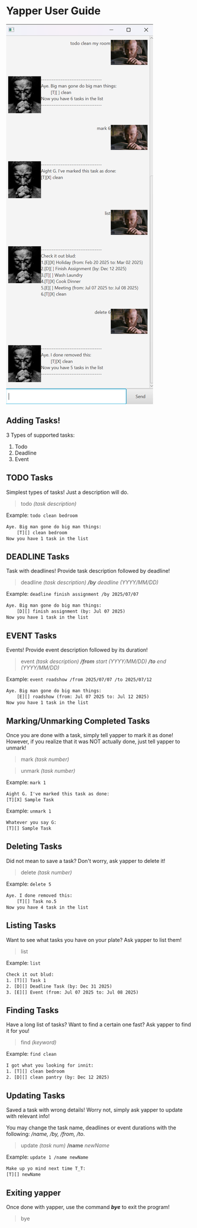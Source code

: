 # Yapper User Guide

![Yapper sample](./GUI%20sample.png)

## Adding Tasks!

3 Types of supported tasks:
1. Todo
2. Deadline
3. Event

## TODO Tasks
Simplest types of tasks! Just a description will do.

> todo *(task description)*

Example: `todo clean bedroom`

```
Aye. Big man gone do big man things:
    [T][] clean bedroom
Now you have 1 task in the list
```

## DEADLINE Tasks
Task with deadlines! Provide task description followed by deadline!

> deadline *(task description)* ***/by*** *deadline (YYYY/MM/DD)*

Example: `deadline finish assignment /by 2025/07/07`

```
Aye. Big man gone do big man things:
    [D][] finish assignment (by: Jul 07 2025)
Now you have 1 task in the list
```
## EVENT Tasks
Events! Provide event description followed by its duration!

> event *(task description)* ***/from*** *start (YYYY/MM/DD)* ***/to*** *end (YYYY/MM/DD)*

Example: `event roadshow /from 2025/07/07 /to 2025/07/12`

```
Aye. Big man gone do big man things:
    [E][] roadshow (from: Jul 07 2025 to: Jul 12 2025)
Now you have 1 task in the list
```
## Marking/Unmarking Completed Tasks
Once you are done with a task, simply tell yapper to mark it as done!
However, if you realize that it was NOT actually done, just tell yapper to unmark!

> mark *(task number)*

> unmark *(task number)*

Example: `mark 1`

```
Aight G. I've marked this task as done:
[T][X] Sample Task
```



Example: `unmark 1`

```
Whatever you say G:
[T][] Sample Task
```
## Deleting Tasks
Did not mean to save a task? Don't worry, ask yapper to delete it!

> delete *(task number)*

Example: `delete 5`

```
Aye. I done removed this:
    [T][] Task no.5
Now you have 4 task in the list
```
## Listing Tasks
Want to see what tasks you have on your plate? Ask yapper to list them!

> list

Example: `list`

```
Check it out blud:
1. [T][] Task 1
2. [D][] Deadline Task (by: Dec 31 2025)
3. [E][] Event (from: Jul 07 2025 to: Jul 08 2025)
```
## Finding Tasks
Have a long list of tasks? Want to find a certain one fast? Ask yapper to find it for you!

> find *(keyword)*

Example: `find clean`

```
I got what you looking for innit:
1. [T][] clean bedroom
2. [D][] clean pantry (by: Dec 12 2025)
```
## Updating Tasks
Saved a task with wrong details! Worry not, simply ask yapper to update with relevant info!

You may change the task name, deadlines or event durations with the following: */name, /by, /from, /to*.
> update *(task num)*  **/name** *newName*

Example: `update 1 /name newName`

```
Make up yo mind next time T_T:
[T][] newName
```

## Exiting yapper

Once done with yapper, use the command ***bye*** to exit the program!
> bye
